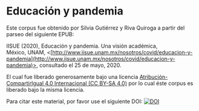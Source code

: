 # Educación y pandemia


Este corpus fue obtenido por Silvia Gutiérrez y Riva Quiroga a partir del parseo del siguiente EPUB:

IISUE (2020), Educación y pandemia. Una visión académica, México, UNAM, <[http://www.iisue.unam.mx/nosotros/covid/educacion-y-pandemia](http://www.iisue.unam.mx/nosotros/covid/educacion-y-pandemia)>, consultado el 25 de mayo, 2020.

El cual fue liberado generosamente bajo una licencia [Atribución-CompartirIgual 4.0 Internacional (CC BY-SA 4.0)](https://creativecommons.org/licenses/by-sa/4.0/deed.es) por lo cual éste corpus es liberado bajo la misma licencia.

Para citar este material, por favor use el siguiente DOI:
[![DOI](https://zenodo.org/badge/344972221.svg)](https://zenodo.org/badge/latestdoi/344972221)
